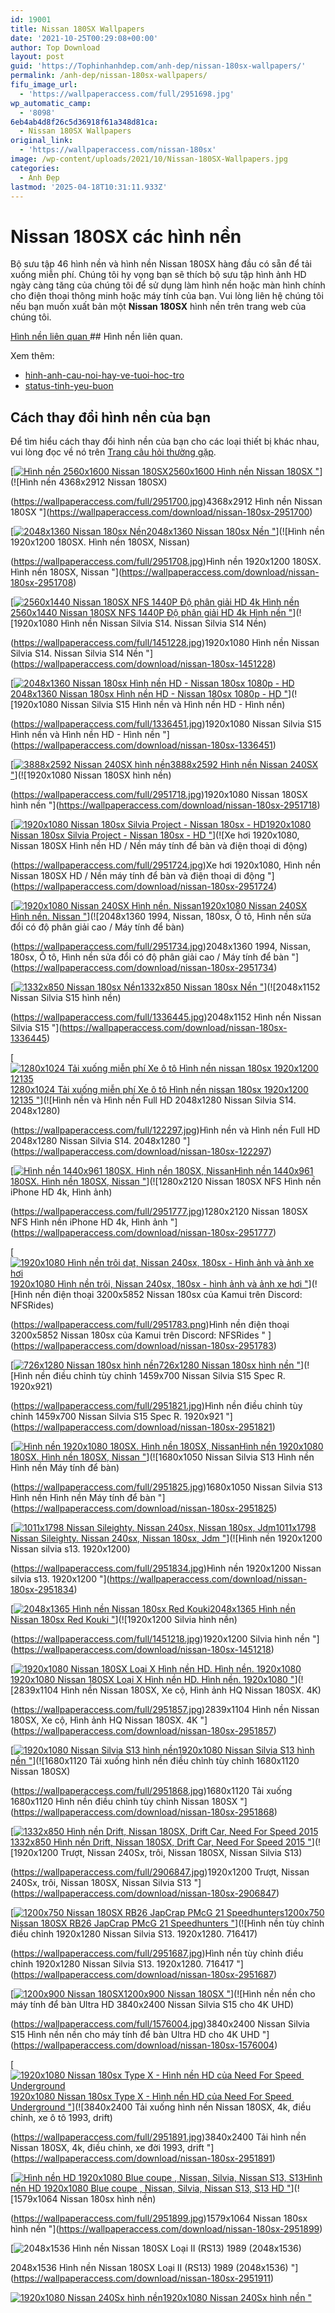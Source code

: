 ```yaml
---
id: 19001
title: Nissan 180SX Wallpapers
date: '2021-10-25T00:29:08+00:00'
author: Top Download
layout: post
guid: 'https://Tophinhanhdep.com/anh-dep/nissan-180sx-wallpapers/'
permalink: /anh-dep/nissan-180sx-wallpapers/
fifu_image_url:
  - 'https://wallpaperaccess.com/full/2951698.jpg'
wp_automatic_camp:
  - '8098'
6eb4ab4d8f26c5d36918f61a348d81ca:
  - Nissan 180SX Wallpapers
original_link:
  - 'https://wallpaperaccess.com/nissan-180sx'
image: /wp-content/uploads/2021/10/Nissan-180SX-Wallpapers.jpg
categories:
  - Ảnh Đẹp
lastmod: '2025-04-18T10:31:11.933Z'
---
```

# Nissan 180SX các hình nền

Bộ sưu tập 46 hình nền và hình nền Nissan 180SX hàng đầu có sẵn để tải xuống miễn phí. Chúng tôi hy vọng bạn sẽ thích bộ sưu tập hình ảnh HD ngày càng tăng của chúng tôi để sử dụng làm hình nền hoặc màn hình chính cho điện thoại thông minh hoặc máy tính của bạn. Vui lòng liên hệ chúng tôi nếu bạn muốn xuất bản một **Nissan 180SX** hình nền trên trang web của chúng tôi.

[Hình nền liên quan ](#related) ## Hình nền liên quan.

   
 Xem thêm:

   
- [hinh-anh-cau-noi-hay-ve-tuoi-hoc-tro](https://tophinhanhdep.com/nhung-cau-noi-hay/hinh-anh-cau-noi-hay-ve-tuoi-hoc-tro/)
- [status-tinh-yeu-buon](https://tophinhanhdep.com/anh-tinh-yeu/status-tinh-yeu-buon/)

## Cách thay đổi hình nền của bạn

Để tìm hiểu cách thay đổi hình nền của bạn cho các loại thiết bị khác nhau, vui lòng đọc về nó trên [Trang câu hỏi thường gặp](https://tophinhanhdep.com/faq/).

  
[[![Hình nền 2560x1600 Nissan 180SX](https://wallpaperaccess.com/full/2951698.jpg)2560x1600 Hình nền Nissan 180SX "](https://wallpaperaccess.com/download/nissan-180sx-2951698)](![Hình nền 4368x2912 Nissan 180SX)

(https://wallpaperaccess.com/full/2951700.jpg)4368x2912 Hình nền Nissan 180SX "](https://wallpaperaccess.com/download/nissan-180sx-2951700)

[[![2048x1360 Nissan 180sx Nền](https://wallpaperaccess.com/full/2951706.jpg)2048x1360 Nissan 180sx Nền "](https://wallpaperaccess.com/download/nissan-180sx-2951706)](![Hình nền 1920x1200 180SX.  Hình nền 180SX, Nissan)

(https://wallpaperaccess.com/full/2951708.jpg)Hình nền 1920x1200 180SX. Hình nền 180SX, Nissan "](https://wallpaperaccess.com/download/nissan-180sx-2951708)

[[![2560x1440 Nissan 180SX NFS 1440P Độ phân giải HD 4k Hình nền](https://wallpaperaccess.com/full/2951709.jpg)2560x1440 Nissan 180SX NFS 1440P Độ phân giải HD 4k Hình nền "](https://wallpaperaccess.com/download/nissan-180sx-2951709)](![1920x1080 Hình nền Nissan Silvia S14.  Nissan Silvia S14 Nền)

(https://wallpaperaccess.com/full/1451228.jpg)1920x1080 Hình nền Nissan Silvia S14. Nissan Silvia S14 Nền "](https://wallpaperaccess.com/download/nissan-180sx-1451228)

[[![2048x1360 Nissan 180sx Hình nền HD - Nissan 180sx 1080p - HD](https://wallpaperaccess.com/full/2951712.jpg)2048x1360 Nissan 180sx Hình nền HD - Nissan 180sx 1080p - HD "](https://wallpaperaccess.com/download/nissan-180sx-2951712)](![1920x1080 Nissan Silvia S15 Hình nền và Hình nền HD - Hình nền)

(https://wallpaperaccess.com/full/1336451.jpg)1920x1080 Nissan Silvia S15 Hình nền và Hình nền HD - Hình nền "](https://wallpaperaccess.com/download/nissan-180sx-1336451)

[[![3888x2592 Nissan 240SX hình nền](https://wallpaperaccess.com/full/2107299.jpg)3888x2592 Hình nền Nissan 240SX "](https://wallpaperaccess.com/download/nissan-180sx-2107299)](![1920x1080 Nissan 180SX hình nền)

(https://wallpaperaccess.com/full/2951718.jpg)1920x1080 Nissan 180SX hình nền "](https://wallpaperaccess.com/download/nissan-180sx-2951718)

[[![1920x1080 Nissan 180sx Silvia Project - Nissan 180sx - HD](https://wallpaperaccess.com/full/2951721.jpg)1920x1080 Nissan 180sx Silvia Project - Nissan 180sx - HD "](https://wallpaperaccess.com/download/nissan-180sx-2951721)](![Xe hơi 1920x1080, Nissan 180SX Hình nền HD / Nền máy tính để bàn và điện thoại di động)

(https://wallpaperaccess.com/full/2951724.jpg)Xe hơi 1920x1080, Hình nền Nissan 180SX HD / Nền máy tính để bàn và điện thoại di động "](https://wallpaperaccess.com/download/nissan-180sx-2951724)

[[![1920x1080 Nissan 240SX Hình nền.  Nissan](https://wallpaperaccess.com/full/1576018.jpg)1920x1080 Nissan 240SX Hình nền. Nissan "](https://wallpaperaccess.com/download/nissan-180sx-1576018)](![2048x1360 1994, Nissan, 180sx, Ô tô, Hình nền sửa đổi có độ phân giải cao / Máy tính để bàn)

(https://wallpaperaccess.com/full/2951734.jpg)2048x1360 1994, Nissan, 180sx, Ô tô, Hình nền sửa đổi có độ phân giải cao / Máy tính để bàn "](https://wallpaperaccess.com/download/nissan-180sx-2951734)

[[![1332x850 Nissan 180sx Nền](https://wallpaperaccess.com/full/2951741.jpg)1332x850 Nissan 180sx Nền "](https://wallpaperaccess.com/download/nissan-180sx-2951741)](![2048x1152 Nissan Silvia S15 hình nền)

(https://wallpaperaccess.com/full/1336445.jpg)2048x1152 Hình nền Nissan Silvia S15 "](https://wallpaperaccess.com/download/nissan-180sx-1336445)

[[![1280x1024 Tải xuống miễn phí Xe ô tô Hình nền nissan 180sx 1920x1200 12135](https://wallpaperaccess.com/full/2951757.jpg)1280x1024 Tải xuống miễn phí Xe ô tô Hình nền nissan 180sx 1920x1200 12135 "](https://wallpaperaccess.com/download/nissan-180sx-2951757)](![Hình nền và Hình nền Full HD 2048x1280 Nissan Silvia S14.  2048x1280)

(https://wallpaperaccess.com/full/122297.jpg)Hình nền và Hình nền Full HD 2048x1280 Nissan Silvia S14. 2048x1280 "](https://wallpaperaccess.com/download/nissan-180sx-122297)

[[![Hình nền 1440x961 180SX.  Hình nền 180SX, Nissan](https://wallpaperaccess.com/full/2951772.jpg)Hình nền 1440x961 180SX. Hình nền 180SX, Nissan "](https://wallpaperaccess.com/download/nissan-180sx-2951772)](![1280x2120 Nissan 180SX NFS Hình nền iPhone HD 4k, Hình ảnh)

(https://wallpaperaccess.com/full/2951777.jpg)1280x2120 Nissan 180SX NFS Hình nền iPhone HD 4k, Hình ảnh "](https://wallpaperaccess.com/download/nissan-180sx-2951777)

[[![1920x1080 Hình nền trôi dạt, Nissan 240sx, 180sx - Hình ảnh và ảnh xe hơi](https://wallpaperaccess.com/full/2144506.jpg)1920x1080 Hình nền trôi, Nissan 240sx, 180sx - hình ảnh và ảnh xe hơi "](https://wallpaperaccess.com/download/nissan-180sx-2144506)](![Hình nền điện thoại 3200x5852 Nissan 180sx của Kamui trên Discord: NFSRides)

(https://wallpaperaccess.com/full/2951783.png)Hình nền điện thoại 3200x5852 Nissan 180sx của Kamui trên Discord: NFSRides " ](https://wallpaperaccess.com/download/nissan-180sx-2951783)

[[![726x1280 Nissan 180sx hình nền](https://wallpaperaccess.com/full/2951814.jpg)726x1280 Nissan 180sx hình nền "](https://wallpaperaccess.com/download/nissan-180sx-2951814)](![Hình nền điều chỉnh tùy chỉnh 1459x700 Nissan Silvia S15 Spec R.  1920x921)

(https://wallpaperaccess.com/full/2951821.jpg)Hình nền điều chỉnh tùy chỉnh 1459x700 Nissan Silvia S15 Spec R. 1920x921 "](https://wallpaperaccess.com/download/nissan-180sx-2951821)

[[![Hình nền 1920x1080 180SX.  Hình nền 180SX, Nissan](https://wallpaperaccess.com/full/2951822.jpg)Hình nền 1920x1080 180SX. Hình nền 180SX, Nissan "](https://wallpaperaccess.com/download/nissan-180sx-2951822)](![1680x1050 Nissan Silvia S13 Hình nền Hình nền Máy tính để bàn)

(https://wallpaperaccess.com/full/2951825.jpg)1680x1050 Nissan Silvia S13 Hình nền Hình nền Máy tính để bàn "](https://wallpaperaccess.com/download/nissan-180sx-2951825)

[[![1011x1798 Nissan Sileighty.  Nissan 240sx, Nissan 180sx, Jdm](https://wallpaperaccess.com/full/2951829.jpg)1011x1798 Nissan Sileighty. Nissan 240sx, Nissan 180sx, Jdm "](https://wallpaperaccess.com/download/nissan-180sx-2951829)](![Hình nền 1920x1200 Nissan silvia s13.  1920x1200)

(https://wallpaperaccess.com/full/2951834.jpg)Hình nền 1920x1200 Nissan silvia s13. 1920x1200 "](https://wallpaperaccess.com/download/nissan-180sx-2951834)

[[![2048x1365 Hình nền Nissan 180sx Red Kouki](https://wallpaperaccess.com/full/2951838.jpg)2048x1365 Hình nền Nissan 180sx Red Kouki "](https://wallpaperaccess.com/download/nissan-180sx-2951838)](![1920x1200 Silvia hình nền)

(https://wallpaperaccess.com/full/1451218.jpg)1920x1200 Silvia hình nền "](https://wallpaperaccess.com/download/nissan-180sx-1451218)

[[![1920x1080 Nissan 180SX Loại X Hình nền HD.  Hình nền.  1920x1080](https://wallpaperaccess.com/full/2951844.jpg)1920x1080 Nissan 180SX Loại X Hình nền HD. Hình nền. 1920x1080 "](https://wallpaperaccess.com/download/nissan-180sx-2951844)](![2839x1104 Hình nền Nissan 180SX, Xe cộ, Hình ảnh HQ Nissan 180SX.  4K)

(https://wallpaperaccess.com/full/2951857.jpg)2839x1104 Hình nền Nissan 180SX, Xe cộ, Hình ảnh HQ Nissan 180SX. 4K "](https://wallpaperaccess.com/download/nissan-180sx-2951857)

[[![1920x1080 Nissan Silvia S13 hình nền](https://wallpaperaccess.com/full/2951862.jpg)1920x1080 Nissan Silvia S13 hình nền "](https://wallpaperaccess.com/download/nissan-180sx-2951862)](![1680x1120 Tải xuống hình nền điều chỉnh tùy chỉnh 1680x1120 Nissan 180SX)

(https://wallpaperaccess.com/full/2951868.jpg)1680x1120 Tải xuống 1680x1120 Hình nền điều chỉnh tùy chỉnh Nissan 180SX "](https://wallpaperaccess.com/download/nissan-180sx-2951868)

[[![1332x850 Hình nền Drift, Nissan 180SX, Drift Car, Need For Speed ​​2015](https://wallpaperaccess.com/full/2951876.jpg)1332x850 Hình nền Drift, Nissan 180SX, Drift Car, Need For Speed ​​2015 "](https://wallpaperaccess.com/download/nissan-180sx-2951876)](![1920x1200 Trượt, Nissan 240Sx, trôi, Nissan 180SX, Nissan Silvia S13)

(https://wallpaperaccess.com/full/2906847.jpg)1920x1200 Trượt, Nissan 240Sx, trôi, Nissan 180SX, Nissan Silvia S13 "](https://wallpaperaccess.com/download/nissan-180sx-2906847)

[[![1200x750 Nissan 180SX RB26 JapCrap PMcG 21 Speedhunters](https://wallpaperaccess.com/full/2951879.jpg)1200x750 Nissan 180SX RB26 JapCrap PMcG 21 Speedhunters "](https://wallpaperaccess.com/download/nissan-180sx-2951879)](![Hình nền tùy chỉnh điều chỉnh 1920x1280 Nissan Silvia S13.  1920x1280.  716417)

(https://wallpaperaccess.com/full/2951687.jpg)Hình nền tùy chỉnh điều chỉnh 1920x1280 Nissan Silvia S13. 1920x1280. 716417 "](https://wallpaperaccess.com/download/nissan-180sx-2951687)

[[![1200x900 Nissan 180SX](https://wallpaperaccess.com/full/2951883.jpg)1200x900 Nissan 180SX "](https://wallpaperaccess.com/download/nissan-180sx-2951883)](![Hình nền nền cho máy tính để bàn Ultra HD 3840x2400 Nissan Silvia S15 cho 4K UHD)

(https://wallpaperaccess.com/full/1576004.jpg)3840x2400 Nissan Silvia S15 Hình nền nền cho máy tính để bàn Ultra HD cho 4K UHD "](https://wallpaperaccess.com/download/nissan-180sx-1576004)

[[![1920x1080 Nissan 180sx Type X - Hình nền HD của Need For Speed ​​Underground](https://wallpaperaccess.com/full/2951885.jpg)1920x1080 Nissan 180sx Type X - Hình nền HD của Need For Speed ​​Underground "](https://wallpaperaccess.com/download/nissan-180sx-2951885)](![3840x2400 Tải xuống hình nền Nissan 180SX, 4k, điều chỉnh, xe ô tô 1993, drift)

(https://wallpaperaccess.com/full/2951891.jpg)3840x2400 Tải hình nền Nissan 180SX, 4k, điều chỉnh, xe đời 1993, drift "](https://wallpaperaccess.com/download/nissan-180sx-2951891)

[[![Hình nền HD 1920x1080 Blue coupe , Nissan, Silvia, Nissan S13, S13](https://wallpaperaccess.com/full/1576029.jpg)Hình nền HD 1920x1080 Blue coupe , Nissan, Silvia, Nissan S13, S13 HD "](https://wallpaperaccess.com/download/nissan-180sx-1576029)](![1579x1064 Nissan 180sx hình nền)

(https://wallpaperaccess.com/full/2951899.jpg)1579x1064 Nissan 180sx hình nền "](https://wallpaperaccess.com/download/nissan-180sx-2951899)

[![2048x1536 Hình nền Nissan 180SX Loại II (RS13) 1989 (2048x1536)](https://wallpaperaccess.com/full/2951911.jpg)

2048x1536 Hình nền Nissan 180SX Loại II (RS13) 1989 (2048x1536) "](https://wallpaperaccess.com/download/nissan-180sx-2951911)

[![1920x1080 Nissan 240Sx hình nền](https://wallpaperaccess.com/full/2951912.jpg)1920x1080 Nissan 240Sx hình nền "](https://wallpaperaccess.com/download/nissan-180sx-2951912)
